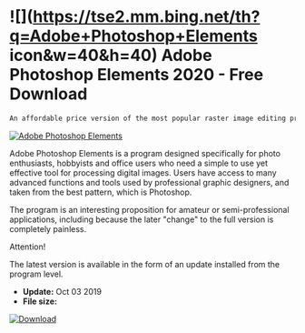 # ![](https://tse2.mm.bing.net/th?q=Adobe+Photoshop+Elements icon&w=40&h=40) Adobe Photoshop Elements 2020 - Free Download

```sh
An affordable price version of the most popular raster image editing program in the world.
```
[![Adobe Photoshop Elements](https://gallery.dpcdn.pl/imgc/Tools/2833/g_-_420x350_1.5_-_x20110512151601_00.jpg)](https://softexe.net/win/multimedia/graphics-design/adobe-photoshop-elements:agge.html)

Adobe Photoshop Elements is a program designed specifically for photo enthusiasts, hobbyists and office users who need a simple to use yet effective tool for processing digital images. Users have access to many advanced functions and tools used by professional graphic designers, and taken from the best pattern, which is Photoshop.
 
 The program is an interesting proposition for amateur or semi-professional applications, including because the later "change" to the full version is completely painless.
 
 Attention!
 
 The latest version is available in the form of an update installed from the program level.


- **Update:** Oct 03 2019
- **File size:** 

[![Download](https://cdn.softexe.net/static/img/download.png)](https://softexe.net/win/multimedia/graphics-design/adobe-photoshop-elements:agge.html)

